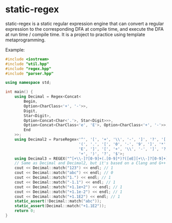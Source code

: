 # static-regex
static-regex is a static regular expression engine that can convert a regular expression to the corresponding DFA at compile time, and execute the DFA at run time / compile time. It is a project to practice using template metaprogramming.

Example:

```c++
#include <iostream>
#include "util.hpp"
#include "regex.hpp"
#include "parser.hpp"

using namespace std;

int main() {
    using Decimal = Regex<Concat<
        Begin,
        Option<CharClass<'+', '-'>>,
        Digit,
        Star<Digit>,
        Option<Concat<Char<'.'>, Star<Digit>>>,
        Option<Concat<CharClass<'e', 'E'>, Option<CharClass<'+', '-'>>, Plus<Digit>>>,
        End
    >>;
    using Decimal2 = ParseRegex<'^', '[', '+', '\\', '-', ']', '?', '[', '0', '-', '9', ']', '+',
                                '(', '.', '[', '0', '-', '9', ']', '*', ')', '?', '(', '[', 'e',
                                'E', ']', '[', '+', '\\', '-', ']', '?', '[', '0', '-', '9', ']',
                                '+', ')', '?', '$'>;
    using Decimal3 = REGEX("^[+\\-]?[0-9]+(.[0-9]*)?([eE][+\\-]?[0-9]+)?$");
    // Same as Decimal and Decimal2, but it's based on a Clang and G++ extension, NOT C++ STANDARD.
    cout << Decimal::match("123") << endl; // 1
    cout << Decimal::match("abc") << endl; // 0
    cout << Decimal::match("1.") << endl; // 1
    cout << Decimal::match("-1.1") << endl; // 1
    cout << Decimal::match("+1.1e+2") << endl; // 1
    cout << Decimal::match("+1.1e-2") << endl; // 1
    cout << Decimal::match("+1.1E2") << endl; // 1
    static_assert(!Decimal::match("abc"));
    static_assert(Decimal::match("+1.1E2"));
    return 0;
}
```